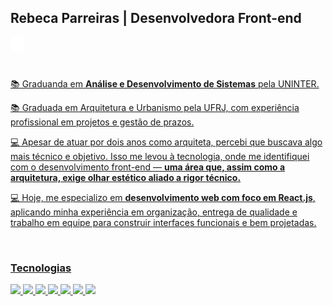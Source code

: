 ## Rebeca Parreiras | Desenvolvedora Front-end

<a href="https://www.linkedin.com/in/rebeca-parreiras" target="_blank"><img align="left" alt="LinkedIn" width="22px" src="https://github.com/Aakarsh-B/trying-repos/blob/master/linkedin.svg" />

<br><br><br>

📚 Graduanda em <b>Análise e Desenvolvimento de Sistemas</b> pela UNINTER.

📚 Graduada em Arquitetura e Urbanismo pela UFRJ, com experiência profissional em projetos e gestão de prazos. 

💻 Apesar de atuar por dois anos como arquiteta, percebi que buscava algo mais técnico e objetivo. Isso me levou à tecnologia, onde me identifiquei com o desenvolvimento front-end — <b>uma área que, assim como a arquitetura, exige olhar estético aliado a rigor técnico.</b>

💻 Hoje, me especializo em <b>desenvolvimento web com foco em React.js</b>, aplicando minha experiência em organização, entrega de qualidade e trabalho em equipe para construir interfaces funcionais e bem projetadas.

<br>

### Tecnologias

<code><img width="40px" src="https://cdn.jsdelivr.net/gh/devicons/devicon@latest/icons/html5/html5-original.svg" /></code>
<code><img width="40px" src="https://cdn.jsdelivr.net/gh/devicons/devicon@latest/icons/css3/css3-original.svg" /></code>
<code><img width="40px" src="https://cdn.jsdelivr.net/gh/devicons/devicon@latest/icons/javascript/javascript-original.svg" /></code>
<code><img width="40px" src="https://cdn.jsdelivr.net/gh/devicons/devicon@latest/icons/typescript/typescript-original.svg" /></code>
<code><img width="40px" src="https://cdn.jsdelivr.net/gh/devicons/devicon@latest/icons/react/react-original.svg" /></code>
<code><img width="40px" src="https://cdn.jsdelivr.net/gh/devicons/devicon@latest/icons/vuejs/vuejs-original.svg" /></code>
<code><img width="40px" src="https://cdn.jsdelivr.net/gh/devicons/devicon@latest/icons/nodejs/nodejs-original.svg" /></code>
          
